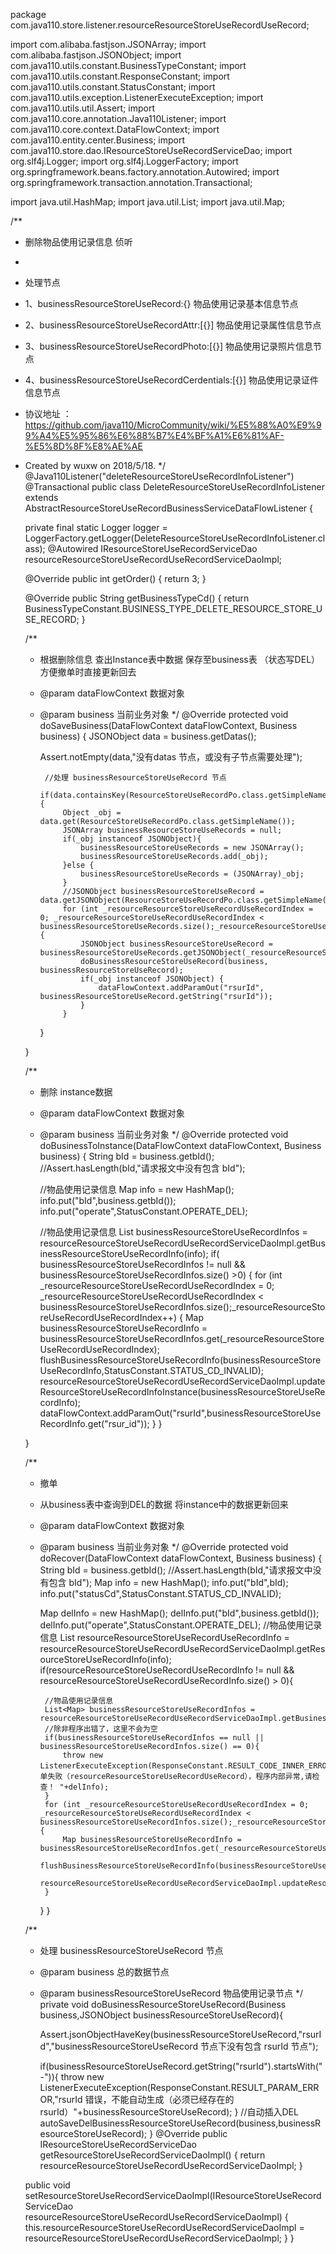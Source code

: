 package com.java110.store.listener.resourceResourceStoreUseRecordUseRecord;

import com.alibaba.fastjson.JSONArray;
import com.alibaba.fastjson.JSONObject;
import com.java110.utils.constant.BusinessTypeConstant;
import com.java110.utils.constant.ResponseConstant;
import com.java110.utils.constant.StatusConstant;
import com.java110.utils.exception.ListenerExecuteException;
import com.java110.utils.util.Assert;
import com.java110.core.annotation.Java110Listener;
import com.java110.core.context.DataFlowContext;
import com.java110.entity.center.Business;
import com.java110.store.dao.IResourceStoreUseRecordServiceDao;
import org.slf4j.Logger;
import org.slf4j.LoggerFactory;
import org.springframework.beans.factory.annotation.Autowired;
import org.springframework.transaction.annotation.Transactional;

import java.util.HashMap;
import java.util.List;
import java.util.Map;

/**
 * 删除物品使用记录信息 侦听
 *
 * 处理节点
 * 1、businessResourceStoreUseRecord:{} 物品使用记录基本信息节点
 * 2、businessResourceStoreUseRecordAttr:[{}] 物品使用记录属性信息节点
 * 3、businessResourceStoreUseRecordPhoto:[{}] 物品使用记录照片信息节点
 * 4、businessResourceStoreUseRecordCerdentials:[{}] 物品使用记录证件信息节点
 * 协议地址 ：https://github.com/java110/MicroCommunity/wiki/%E5%88%A0%E9%99%A4%E5%95%86%E6%88%B7%E4%BF%A1%E6%81%AF-%E5%8D%8F%E8%AE%AE
 * Created by wuxw on 2018/5/18.
 */
@Java110Listener("deleteResourceStoreUseRecordInfoListener")
@Transactional
public class DeleteResourceStoreUseRecordInfoListener extends AbstractResourceStoreUseRecordBusinessServiceDataFlowListener {

    private final static Logger logger = LoggerFactory.getLogger(DeleteResourceStoreUseRecordInfoListener.class);
    @Autowired
    IResourceStoreUseRecordServiceDao resourceResourceStoreUseRecordUseRecordServiceDaoImpl;

    @Override
    public int getOrder() {
        return 3;
    }

    @Override
    public String getBusinessTypeCd() {
        return BusinessTypeConstant.BUSINESS_TYPE_DELETE_RESOURCE_STORE_USE_RECORD;
    }

    /**
     * 根据删除信息 查出Instance表中数据 保存至business表 （状态写DEL） 方便撤单时直接更新回去
     * @param dataFlowContext 数据对象
     * @param business 当前业务对象
     */
    @Override
    protected void doSaveBusiness(DataFlowContext dataFlowContext, Business business) {
        JSONObject data = business.getDatas();

        Assert.notEmpty(data,"没有datas 节点，或没有子节点需要处理");

            //处理 businessResourceStoreUseRecord 节点
            if(data.containsKey(ResourceStoreUseRecordPo.class.getSimpleName())){
                Object _obj = data.get(ResourceStoreUseRecordPo.class.getSimpleName());
                JSONArray businessResourceStoreUseRecords = null;
                if(_obj instanceof JSONObject){
                    businessResourceStoreUseRecords = new JSONArray();
                    businessResourceStoreUseRecords.add(_obj);
                }else {
                    businessResourceStoreUseRecords = (JSONArray)_obj;
                }
                //JSONObject businessResourceStoreUseRecord = data.getJSONObject(ResourceStoreUseRecordPo.class.getSimpleName());
                for (int _resourceResourceStoreUseRecordUseRecordIndex = 0; _resourceResourceStoreUseRecordUseRecordIndex < businessResourceStoreUseRecords.size();_resourceResourceStoreUseRecordUseRecordIndex++) {
                    JSONObject businessResourceStoreUseRecord = businessResourceStoreUseRecords.getJSONObject(_resourceResourceStoreUseRecordUseRecordIndex);
                    doBusinessResourceStoreUseRecord(business, businessResourceStoreUseRecord);
                    if(_obj instanceof JSONObject) {
                        dataFlowContext.addParamOut("rsurId", businessResourceStoreUseRecord.getString("rsurId"));
                    }
                }

        }


    }

    /**
     * 删除 instance数据
     * @param dataFlowContext 数据对象
     * @param business 当前业务对象
     */
    @Override
    protected void doBusinessToInstance(DataFlowContext dataFlowContext, Business business) {
        String bId = business.getbId();
        //Assert.hasLength(bId,"请求报文中没有包含 bId");

        //物品使用记录信息
        Map info = new HashMap();
        info.put("bId",business.getbId());
        info.put("operate",StatusConstant.OPERATE_DEL);

        //物品使用记录信息
        List<Map> businessResourceStoreUseRecordInfos = resourceResourceStoreUseRecordUseRecordServiceDaoImpl.getBusinessResourceStoreUseRecordInfo(info);
        if( businessResourceStoreUseRecordInfos != null && businessResourceStoreUseRecordInfos.size() >0) {
            for (int _resourceResourceStoreUseRecordUseRecordIndex = 0; _resourceResourceStoreUseRecordUseRecordIndex < businessResourceStoreUseRecordInfos.size();_resourceResourceStoreUseRecordUseRecordIndex++) {
                Map businessResourceStoreUseRecordInfo = businessResourceStoreUseRecordInfos.get(_resourceResourceStoreUseRecordUseRecordIndex);
                flushBusinessResourceStoreUseRecordInfo(businessResourceStoreUseRecordInfo,StatusConstant.STATUS_CD_INVALID);
                resourceResourceStoreUseRecordUseRecordServiceDaoImpl.updateResourceStoreUseRecordInfoInstance(businessResourceStoreUseRecordInfo);
                dataFlowContext.addParamOut("rsurId",businessResourceStoreUseRecordInfo.get("rsur_id"));
            }
        }

    }

    /**
     * 撤单
     * 从business表中查询到DEL的数据 将instance中的数据更新回来
     * @param dataFlowContext 数据对象
     * @param business 当前业务对象
     */
    @Override
    protected void doRecover(DataFlowContext dataFlowContext, Business business) {
        String bId = business.getbId();
        //Assert.hasLength(bId,"请求报文中没有包含 bId");
        Map info = new HashMap();
        info.put("bId",bId);
        info.put("statusCd",StatusConstant.STATUS_CD_INVALID);

        Map delInfo = new HashMap();
        delInfo.put("bId",business.getbId());
        delInfo.put("operate",StatusConstant.OPERATE_DEL);
        //物品使用记录信息
        List<Map> resourceResourceStoreUseRecordUseRecordInfo = resourceResourceStoreUseRecordUseRecordServiceDaoImpl.getResourceStoreUseRecordInfo(info);
        if(resourceResourceStoreUseRecordUseRecordInfo != null && resourceResourceStoreUseRecordUseRecordInfo.size() > 0){

            //物品使用记录信息
            List<Map> businessResourceStoreUseRecordInfos = resourceResourceStoreUseRecordUseRecordServiceDaoImpl.getBusinessResourceStoreUseRecordInfo(delInfo);
            //除非程序出错了，这里不会为空
            if(businessResourceStoreUseRecordInfos == null ||  businessResourceStoreUseRecordInfos.size() == 0){
                throw new ListenerExecuteException(ResponseConstant.RESULT_CODE_INNER_ERROR,"撤单失败（resourceResourceStoreUseRecordUseRecord），程序内部异常,请检查！ "+delInfo);
            }
            for (int _resourceResourceStoreUseRecordUseRecordIndex = 0; _resourceResourceStoreUseRecordUseRecordIndex < businessResourceStoreUseRecordInfos.size();_resourceResourceStoreUseRecordUseRecordIndex++) {
                Map businessResourceStoreUseRecordInfo = businessResourceStoreUseRecordInfos.get(_resourceResourceStoreUseRecordUseRecordIndex);
                flushBusinessResourceStoreUseRecordInfo(businessResourceStoreUseRecordInfo,StatusConstant.STATUS_CD_VALID);
                resourceResourceStoreUseRecordUseRecordServiceDaoImpl.updateResourceStoreUseRecordInfoInstance(businessResourceStoreUseRecordInfo);
            }
        }
    }



    /**
     * 处理 businessResourceStoreUseRecord 节点
     * @param business 总的数据节点
     * @param businessResourceStoreUseRecord 物品使用记录节点
     */
    private void doBusinessResourceStoreUseRecord(Business business,JSONObject businessResourceStoreUseRecord){

        Assert.jsonObjectHaveKey(businessResourceStoreUseRecord,"rsurId","businessResourceStoreUseRecord 节点下没有包含 rsurId 节点");

        if(businessResourceStoreUseRecord.getString("rsurId").startsWith("-")){
            throw new ListenerExecuteException(ResponseConstant.RESULT_PARAM_ERROR,"rsurId 错误，不能自动生成（必须已经存在的rsurId）"+businessResourceStoreUseRecord);
        }
        //自动插入DEL
        autoSaveDelBusinessResourceStoreUseRecord(business,businessResourceStoreUseRecord);
    }
    @Override
    public IResourceStoreUseRecordServiceDao getResourceStoreUseRecordServiceDaoImpl() {
        return resourceResourceStoreUseRecordUseRecordServiceDaoImpl;
    }

    public void setResourceStoreUseRecordServiceDaoImpl(IResourceStoreUseRecordServiceDao resourceResourceStoreUseRecordUseRecordServiceDaoImpl) {
        this.resourceResourceStoreUseRecordUseRecordServiceDaoImpl = resourceResourceStoreUseRecordUseRecordServiceDaoImpl;
    }
}
